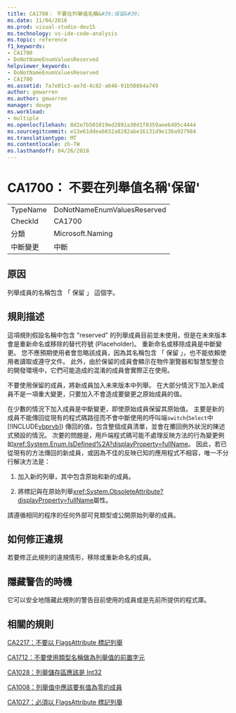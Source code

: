 ```yaml
---
title: CA1700： 不要在列舉值名稱&#39;保留&#39;
ms.date: 11/04/2016
ms.prod: visual-studio-dev15
ms.technology: vs-ide-code-analysis
ms.topic: reference
f1_keywords:
- CA1700
- DoNotNameEnumValuesReserved
helpviewer_keywords:
- DoNotNameEnumValuesReserved
- CA1700
ms.assetid: 7a7e01c3-ae7d-4c82-a646-91b58864a749
author: gewarren
ms.author: gewarren
manager: douge
ms.workload:
- multiple
ms.openlocfilehash: 8d2e7b501019ed2891a30d1f0359aee6405c4444
ms.sourcegitcommit: e13e61ddea6032a8282abe16131d9e136a927984
ms.translationtype: MT
ms.contentlocale: zh-TW
ms.lasthandoff: 04/26/2018
---
```

# <a name="ca1700-do-not-name-enum-values-39reserved39"></a>CA1700： 不要在列舉值名稱&#39;保留&#39;
|||
|-|-|
|TypeName|DoNotNameEnumValuesReserved|
|CheckId|CA1700|
|分類|Microsoft.Naming|
|中斷變更|中斷|

## <a name="cause"></a>原因
 列舉成員的名稱包含 「 保留 」 這個字。

## <a name="rule-description"></a>規則描述
 這項規則假設名稱中包含 "reserved" 的列舉成員目前並未使用，但是在未來版本會是重新命名或移除的替代符號 (Placeholder)。 重新命名或移除成員是中斷變更。 您不應預期使用者會忽略該成員，因為其名稱包含 「 保留 」，也不能依賴使用者讀取或遵守文件。 此外，由於保留的成員會顯示在物件瀏覽器和智慧型整合的開發環境中，它們可能造成的混淆的成員會實際正在使用。

 不要使用保留的成員，將新成員加入未來版本中列舉。 在大部分情況下加入新成員不是一項重大變更，只要加入不會造成要變更之原始成員的值。

 在少數的情況下加入成員是中斷變更，即使原始成員保留其原始值。 主要是新的成員不能傳回從現有的程式碼路徑而不會中斷使用的呼叫端`switch`(`Select`中[!INCLUDE[vbprvb](../code-quality/includes/vbprvb_md.md)]) 傳回的值，包含整個成員清單，並會在擲回例外狀況的陳述式預設的情況。 次要的問題是，用戶端程式碼可能不處理反映方法的行為變更例如<xref:System.Enum.IsDefined%2A?displayProperty=fullName>。 因此，若已從現有的方法傳回的新成員，或因為不佳的反映已知的應用程式不相容，唯一不分行解決方法是：

1.  加入新的列舉，其中包含原始和新的成員。

2.  將標記與在原始列舉<xref:System.ObsoleteAttribute?displayProperty=fullName>屬性。

 請遵循相同的程序的任何外部可見類型或公開原始列舉的成員。

## <a name="how-to-fix-violations"></a>如何修正違規
 若要修正此規則的違規情形，移除或重新命名的成員。

## <a name="when-to-suppress-warnings"></a>隱藏警告的時機
 它可以安全地隱藏此規則的警告目前使用的成員或是先前所提供的程式庫。

## <a name="related-rules"></a>相關的規則
 [CA2217：不要以 FlagsAttribute 標記列舉](../code-quality/ca2217-do-not-mark-enums-with-flagsattribute.md)

 [CA1712：不要使用類型名稱做為列舉值的前置字元](../code-quality/ca1712-do-not-prefix-enum-values-with-type-name.md)

 [CA1028：列舉儲存區應該是 Int32](../code-quality/ca1028-enum-storage-should-be-int32.md)

 [CA1008：列舉值中應該要有值為零的成員](../code-quality/ca1008-enums-should-have-zero-value.md)

 [CA1027：必須以 FlagsAttribute 標記列舉](../code-quality/ca1027-mark-enums-with-flagsattribute.md)